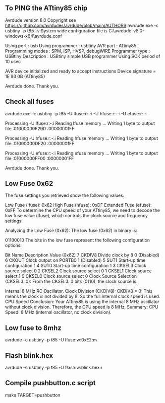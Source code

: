 ## To PING the ATtiny85 chip
Avrdude version 8.0
Copyright see https://github.com/avrdudes/avrdude/blob/main/AUTHORS
avrdude.exe -c usbtiny -p t85 -v
System wide configuration file is C:\avrdude-v8.0-windows-x64\avrdude.conf

Using port            : usb
Using programmer      : usbtiny
AVR part              : ATtiny85
Programming modes     : SPM, ISP, HVSP, debugWIRE
Programmer type       : USBtiny
Description           : USBtiny simple USB programmer
Using SCK period of 10 usec

AVR device initialized and ready to accept instructions
Device signature = 1E 93 0B (ATtiny85)

Avrdude done.  Thank you.

## Check all fuses
avrdude.exe -c usbtiny -p t85 -U lfuse:r:-:i -U hfuse:r:-:i -U efuse:r:-:i

Processing -U lfuse:r:-:i
Reading lfuse memory ...
Writing 1 byte to output file <stdout>
:01000000629D
:00000001FF

Processing -U hfuse:r:-:i
Reading hfuse memory ...
Writing 1 byte to output file <stdout>
:01000000DF20
:00000001FF

Processing -U efuse:r:-:i
Reading efuse memory ...
Writing 1 byte to output file <stdout>
:01000000FF00
:00000001FF

Avrdude done.  Thank you.

## Low Fuse 0x62
The fuse settings you retrieved show the following values:

Low Fuse (lfuse): 0x62
High Fuse (hfuse): 0xDF
Extended Fuse (efuse): 0xFF
To determine the CPU speed of your ATtiny85, we need to decode the low fuse value (lfuse), which controls the clock source and frequency settings.

Analyzing the Low Fuse (0x62):
The low fuse (0x62) in binary is:

01100010
The bits in the low fuse represent the following configuration options:

Bit	Name	Description	Value (0x62)
7	CKDIV8	Divide clock by 8	0 (Disabled)
6	CKOUT	Clock output on PORTB0	1 (Disabled)
5	SUT1	Start-up time configuration	1
4	SUT0	Start-up time configuration	1
3	CKSEL3	Clock source select	0
2	CKSEL2	Clock source select	0
1	CKSEL1	Clock source select	1
0	CKSEL0	Clock source select	0
Clock Source Selection (CKSEL3..0):
From the CKSEL3..0 bits (0110), the clock source is:

Internal 8 MHz RC Oscillator.
Clock Division (CKDIV8):
CKDIV8 = 0: This means the clock is not divided by 8. So the full internal clock speed is used.
CPU Speed Conclusion:
Your ATtiny85 is using the internal 8 MHz oscillator without clock division. Therefore, the CPU speed is 8 MHz.
Summary:
CPU Speed: 8 MHz (internal oscillator, no clock division).

## Low fuse to 8mhz
avrdude -c usbtiny -p t85 -U lfuse:w:0xE2:m

## Flash blink.hex
avrdude -c usbtiny -p t85 -U flash:w:blink.hex:i

## Compile pushbutton.c script
make TARGET=pushbutton